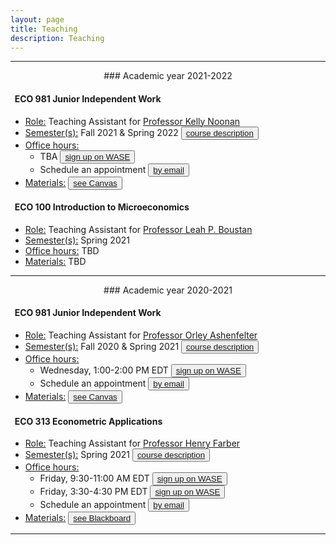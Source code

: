 ```yaml
---
layout: page
title: Teaching
description: Teaching
---
```


<hr />

<center>### Academic year 2021-2022</center>

#### &nbsp; ECO 981 Junior Independent Work
* <u>Role:</u> Teaching Assistant for <a href="https://economics.princeton.edu/people/">Professor Kelly Noonan</a>
* <u>Semester(s):</u> Fall 2021 & Spring 2022 <button type="button" class="btn btn-xs btn-default"><a href="https://economics.princeton.edu/undergraduate-program/independent-work/junior-independent-work/">course description</a></button>
* <u>Office hours:</u> 
  - TBA <button type="button" class="btn btn-xs btn-default"><a href="https://wase.princeton.edu">sign up on WASE</a></button>
  - Schedule an appointment <button type="button" class="btn btn-xs btn-default"><a href="mailto:christine.cai@princeton.edu">by email</a></button>
* <u>Materials:</u> <button type="button" class="btn btn-xs btn-default"><a href="https://princeton.instructure.com/courses/5014">see Canvas</a></button>
  
#### &nbsp; ECO 100 Introduction to Microeconomics
* <u>Role:</u> Teaching Assistant for <a href="https://scholar.princeton.edu/lboustan/home">Professor Leah P. Boustan</a>
* <u>Semester(s):</u> Spring 2021
* <u>Office hours:</u> TBD
* <u>Materials:</u> TBD

<hr />

<center>### Academic year 2020-2021</center>

#### &nbsp; ECO 981 Junior Independent Work
* <u>Role:</u> Teaching Assistant for <a href="https://irs.princeton.edu/people/orley-c-ashenfelter">Professor Orley Ashenfelter</a>
* <u>Semester(s):</u> Fall 2020 & Spring 2021 <button type="button" class="btn btn-xs btn-default"><a href="https://economics.princeton.edu/undergraduate-program/independent-work/junior-independent-work/">course description</a></button>
* <u>Office hours:</u> 
  - Wednesday, 1:00-2:00 PM EDT <button type="button" class="btn btn-xs btn-default"><a href="https://wase.princeton.edu">sign up on WASE</a></button>
  - Schedule an appointment <button type="button" class="btn btn-xs btn-default"><a href="mailto:christine.cai@princeton.edu">by email</a></button>
* <u>Materials:</u> <button type="button" class="btn btn-xs btn-default"><a href="https://princeton.instructure.com/groups/1110/pages">see Canvas</a></button>

#### &nbsp; ECO 313 Econometric Applications
* <u>Role:</u> Teaching Assistant for <a href="https://irs.princeton.edu/people/henry-farber">Professor Henry Farber</a>
* <u>Semester(s):</u> Spring 2021 <button type="button" class="btn btn-xs btn-default"><a href="https://registrar.princeton.edu/course-offerings/course-details?term=1214&courseid=001395">course description</a></button>
* <u>Office hours:</u>
  - Friday, 9:30-11:00 AM EDT <button type="button" class="btn btn-xs btn-default"><a href="https://wase.princeton.edu">sign up on WASE</a></button>
  - Friday, 3:30-4:30 PM EDT <button type="button" class="btn btn-xs btn-default"><a href="https://wase.princeton.edu">sign up on WASE</a></button>
  - Schedule an appointment <button type="button" class="btn btn-xs btn-default"><a href="mailto:christine.cai@princeton.edu">by email</a></button>
* <u>Materials:</u> <button type="button" class="btn btn-xs btn-default"><a href="https://blackboard.princeton.edu">see Blackboard</a></button>

<hr />
